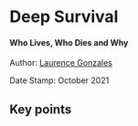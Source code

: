 # Deep Survival

#### Who Lives, Who Dies and Why

Author: [Laurence Gonzales](https://www.goodreads.com/author/show/37584.Laurence_Gonzales)

Date Stamp: October 2021

## Key points
